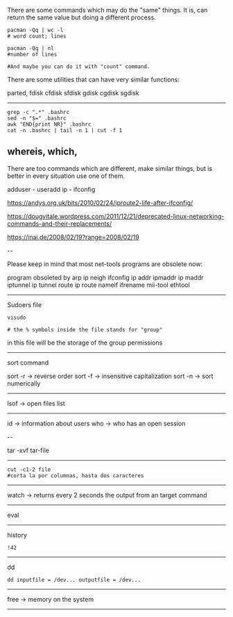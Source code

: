 There are some commands which may do the "same" things. It is,  can return the same value but doing a different process.

```
pacman -Qq | wc -l
# word count; lines

pacman -Qq | nl
#number of lines

#And maybe you can do it with "count" command.

```

There are some utilities that can have very similar functions:

parted,
fdisk cfdisk sfdisk
gdisk cgdisk sgdisk

---

```
grep -c ".*" .bashrc
sed -n "$=" .bashrc
awk "END{print NR}" .bashrc
cat -n .bashrc | tail -n 1 | cut -f 1
```

whereis, which,
---


There are too commands which are different, make similar things, but is better in every situation use one of them.

adduser - useradd
ip - ifconfig

https://andys.org.uk/bits/2010/02/24/iproute2-life-after-ifconfig/

https://dougvitale.wordpress.com/2011/12/21/deprecated-linux-networking-commands-and-their-replacements/

https://inai.de/2008/02/19?range=2008/02/19

--

Please keep in mind that most net-tools programs are obsolete now:

program   obsoleted by
arp       ip neigh
ifconfig  ip addr
ipmaddr   ip maddr
iptunnel  ip tunnel
route     ip route
nameif    ifrename
mii-tool  ethtool
 

---
Sudoers file

```
visudo

# the % symbols inside the file stands for "group"
```

in this file will be the storage of the group permissions

----------

sort command 

sort -r -> reverse order
sort -f -> insensitive capitalization
sort -n -> sort numerically

-----

lsof -> open files list


-----

id -> information about users
who -> who has an open session

--

tar -xvf tar-file

---

```
cut -c1-2 file
#corta la por columnas, hasta dos caracteres
```

----

watch -> returns every 2 seconds the output from an target command

---
eval

---

history

```
!42
```

---

dd

```
dd inputfile = /dev... outputfile = /dev...
```
---

free -> memory on the system

----




